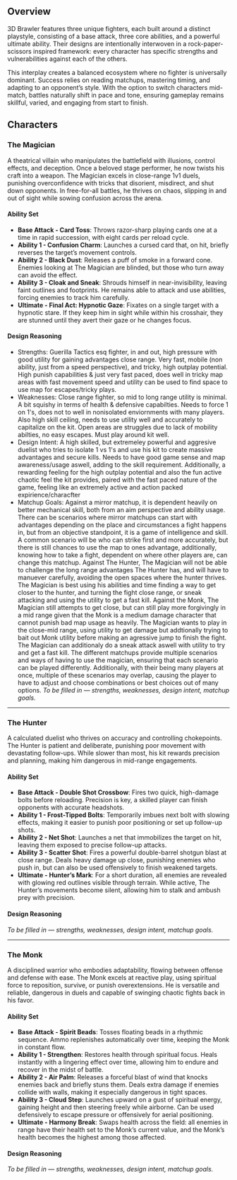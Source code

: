 ## Overview

3D Brawler features three unique fighters, each built around a distinct playstyle, consisting of a base attack, three core abilities, and a powerful ultimate ability. Their designs are intentionally interwoven in a rock-paper-scissors inspired framework: every character has specific strengths and vulnerabilities against each of the others.

This interplay creates a balanced ecosystem where no fighter is universally dominant. Success relies on reading matchups, mastering timing, and adapting to an opponent’s style. With the option to switch characters mid-match, battles naturally shift in pace and tone, ensuring gameplay remains skillful, varied, and engaging from start to finish.

## Characters

### The Magician
A theatrical villain who manipulates the battlefield with illusions, control effects, and deception. Once a beloved stage performer, he now twists his craft into a weapon. The Magician excels in close-range 1v1 duels, punishing overconfidence with tricks that disorient, misdirect, and shut down opponents. In free-for-all battles, he thrives on chaos, slipping in and out of sight while sowing confusion across the arena.  

#### Ability Set
- **Base Attack - Card Toss**: Throws razor-sharp playing cards one at a time in rapid succession, with eight cards per reload cycle.  
- **Ability 1 - Confusion Charm**: Launches a cursed card that, on hit, briefly reverses the target’s movement controls.  
- **Ability 2 - Black Dust**: Releases a puff of smoke in a forward cone. Enemies looking at The Magician are blinded, but those who turn away can avoid the effect.  
- **Ability 3 - Cloak and Sneak**: Shrouds himself in near-invisibility, leaving faint outlines and footprints. He remains able to attack and use abilities, forcing enemies to track him carefully.  
- **Ultimate - Final Act: Hypnotic Gaze**: Fixates on a single target with a hypnotic stare. If they keep him in sight while within his crosshair, they are stunned until they avert their gaze or he changes focus.  

#### Design Reasoning
- Strengths: Guerilla Tactics esq fighter, in and out, high pressure with good utility for gaining advantages close range. Very fast, mobile (non ability, just from a speed perspective), and tricky, high outplay potential. High punish capabilities & just very fast paced, does well in tricky map areas with fast movement speed and utility can be used to find space to use map for escapes/tricky plays.
- Weaknesses: Close range fighter, so mid to long range utility is minimal. A bit squishy in terms of health & defensive capabilties. Needs to force 1 on 1's, does not to well in nonisolated enviornments with many players. Also high skill ceiling, needs to use utility well and accurately to capitalize on the kit. Open areas are struggles due to lack of mobility abilties, no easy escapes. Must play around kit well.
- Design Intent: A high skilled, but extremeley powerful and aggresive duelist who tries to isolate 1 vs 1's and use his kit to create massive advantages and secure kills. Needs to have good game sense and map awareness/usage aswell, adding to the skill requirement. Additionally, a rewarding feeling for the high outplay potential and also the fun active chaotic feel the kit provides, paired with the fast paced nature of the game, feeling like an extremely active and action packed expirience/characfter
- Matchup Goals: Against a mirror matchup, it is dependent heavily on better mechanical skill, both from an aim perspective and ability usage. There can be scenarios where mirror matchups can start with advantages depending on the place and circumstances a fight happens in, but from an objective standpoint, it is a game of intelligence and skill. A common scenario will be who can strike first and more accurately, but there is still chances to use the map to ones advantage, additionally, knowing how to take a fight, dependent on where other players are, can change this matchup. Against The Hunter, The Magician will not be able to challenge the long range advantages The Hunter has, and will have to manuever carefully, avoiding the open spaces where the hunter thrives. The Magician is best using his abilities and time finding a way to get closer to the hunter, and turning the fight close range, or sneak attacking and using the utility to get a fast kill. Against the Monk, The Magician still attempts to get close, but can still play more forgivingly in a mid range given that the Monk is a medium damage character that cannot punish bad map usage as heavily. The Magician wants to play in the close-mid range, using utility to get damage but addtionally trying to bait out Monk utility before making an agressive jump to finish the fight. The Magician can additionaly do a sneak attack aswell with utility to try and get a fast kill. The different matchups provide multiple scenarios and ways of having to use the magician, ensuring that each scenario can be played differently. Additionally, with their being many players at once, multiple of these scenarios may overlap, causing the player to have to adjust and choose combinations or best choices out of many options.
*To be filled in — strengths, weaknesses, design intent, matchup goals.*  

---

### The Hunter

A calculated duelist who thrives on accuracy and controlling chokepoints. The Hunter is patient and deliberate, punishing poor movement with devastating follow-ups. While slower than most, his kit rewards precision and planning, making him dangerous in mid-range engagements.  

#### Ability Set
- **Base Attack - Double Shot Crossbow**: Fires two quick, high-damage bolts before reloading. Precision is key, a skilled player can finish opponents with accurate headshots.  
- **Ability 1 - Frost-Tipped Bolts**: Temporarily imbues next bolt with slowing effects, making it easier to punish poor positioning or set up follow-up shots.  
- **Ability 2 - Net Shot**: Launches a net that immobilizes the target on hit, leaving them exposed to precise follow-up attacks.  
- **Ability 3 - Scatter Shot**: Fires a powerful double-barrel shotgun blast at close range. Deals heavy damage up close, punishing enemies who push in, but can also be used offensively to finish weakened targets.  
- **Ultimate - Hunter’s Mark**: For a short duration, all enemies are revealed with glowing red outlines visible through terrain. While active, The Hunter’s movements become silent, allowing him to stalk and ambush prey with precision.  

#### Design Reasoning

*To be filled in — strengths, weaknesses, design intent, matchup goals.*  

---

### The Monk

A disciplined warrior who embodies adaptability, flowing between offense and defense with ease. The Monk excels at reactive play, using spiritual force to reposition, survive, or punish overextensions. He is versatile and reliable, dangerous in duels and capable of swinging chaotic fights back in his favor.  

#### Ability Set
- **Base Attack - Spirit Beads**: Tosses floating beads in a rhythmic sequence. Ammo replenishes automatically over time, keeping the Monk in constant flow.  
- **Ability 1 - Strengthen**: Restores health through spiritual focus. Heals instantly with a lingering effect over time, allowing him to endure and recover in the midst of battle.  
- **Ability 2 - Air Palm**: Releases a forceful blast of wind that knocks enemies back and briefly stuns them. Deals extra damage if enemies collide with walls, making it especially dangerous in tight spaces.  
- **Ability 3 - Cloud Step**: Launches upward on a gust of spiritual energy, gaining height and then steering freely while airborne. Can be used defensively to escape pressure or offensively for aerial positioning.  
- **Ultimate - Harmony Break**: Swaps health across the field: all enemies in range have their health set to the Monk’s current value, and the Monk’s health becomes the highest among those affected.  

#### Design Reasoning
*To be filled in — strengths, weaknesses, design intent, matchup goals.*  
